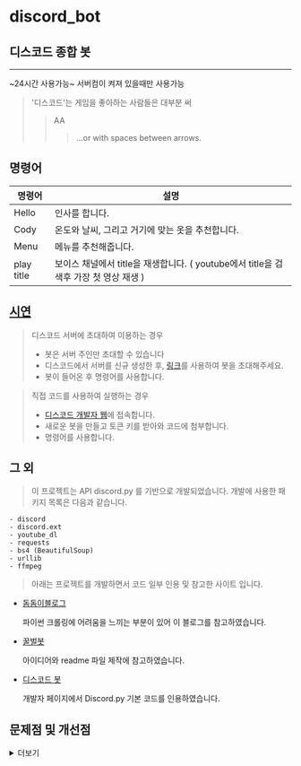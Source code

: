 # discord_bot
## 디스코드 종합 봇
---
~24시간 사용가능~
서버컴이 켜져 있을때만 사용가능

> '디스코드'는 게임을 좋아하는 사람들은 대부분 써
>> AA
> > > ...or with spaces between arrows.


## 명령어


| 명령어 | 설명 |
| ------ | ----------- |
| Hello   | 인사를 합니다. |
| Cody | 온도와 날씨, 그리고 거기에 맞는 옷을 추천합니다. |
| Menu    | 메뉴를 추천해줍니다.|
| play title | 보이스 채널에서 title을 재생합니다. ( youtube에서 title을 검색후 가장 첫 영상 재생 ) |

## [시연](https://github.com/arypte/discord_bot/tree/master/%EC%8B%9C%EC%97%B0%EB%AA%A8%EC%8A%B5)

> 디스코드 서버에 초대하여 이용하는 경우
> + 봇은 서버 주인만 초대할 수 있습니다
> + 디스코드에서 서버를 신규 생성한 후,
   [링크](https://discord.com/api/oauth2/authorize?client_id=1048451699204948098&permissions=0&scope=bot)를 사용하여 봇을 초대해주세요.
> + 봇이 들어온 후 명령어를 사용합니다.

> 직접 코드를 사용하여 실행하는 경우
> + [디스코드 개발자 웹](https://discord.com/developers/applications/)에 접속합니다.
> + 새로운 봇을 만들고 토큰 키를 받아와 코드에 첨부합니다.
> + 명령어를 사용합니다.


## 그 외


> 이 프로젝트는 API discord.py 를 기반으로 개발되었습니다. 개발에 사용한 패키지 목록은 다음과 같습니다.

    - discord
    - discord.ext
    - youtube_dl
    - requests
    - bs4 (BeautifulSoup)
    - urllib
    - ffmpeg


> 아래는 프로젝트를 개발하면서 코드 일부 인용 및 참고한 사이트 입니다.

+  [돔돔이블로그](https://domdom.tistory.com/entry/%ED%81%AC%EB%A1%A4%EB%A7%81-BeautifulSoup-%EC%82%AC%EC%9A%A9%ED%95%98%EB%A9%B4%EC%84%9C-%EC%8A%A4%ED%81%AC%EB%9E%98%ED%95%91%ED%95%B4%EC%98%A4%EA%B8%B0-%EC%96%B4%EB%A0%A4%EC%9B%A0%EB%8D%98-%EA%B2%83-%EC%A0%95%EB%A6%AC)

    파이썬 크롤링에 어려움을 느끼는 부분이 있어
    이 블로그를 참고하였습니다.

+ [꿀벌봇](https://github.com/NyaNyak/discord-beebot)

    아이디어와 readme 파일 제작에 참고하였습니다.

+ [디스코드 봇](https://koreanbots.dev/)

    개발자 페이지에서 Discord.py 기본 코드를 인용하였습니다.


## 문제점 및 개선점
<details>
<summary>더보기</summary>
<div markdown="1">

   

+ 문제점 / 개발하면서 어려웠던 점.
      
      1. Discord.py , youtube_dl , ffmpeg의 작동. 참고 할 수 있는 라이브러리나 코드가 대부분 구버전이어서 구현에 어려움이 있었다. Discord.py 의 경우 작년 11월에 지원, 개발을 중지하였다가 올 4월 부근 다시 재개하면서 많은 점이 달라졌다. 더구나 메인 서버컴에서는 작동하지만 노트북에서는 작동하지 않음. 문제점이 뭔지 확인하지 못함.

      2. ANACONDA의 호환성. 도저히 해결되지 않던 에러가 vscode로 ide를 바꾸니 해결되었다.
      
      3. 무료 배포를 해주던 웹사이트가 올 6월부터 유료로 전환되어 봇이 상시 작동하지 않음. 직접 서버컴에서 컴파일을 해주어야 함.

      4. 기존 계획은 옷의 추천에 실사용 코디를 넣을 예정이었지만, 개발자도 옷을 못입는 관계로 온도에 맞는 옷으로 변경.



+ 개선할 수 있는 부분
      
      1. 아마존 aws나 구글을 사용해서 배포
 
      2. 최신버전의 라이브러리를 사용해서 모든 곳에서 동일하게 사용하도록 업데이트.

      3. 온도에 맞는 옷에서 실제 활용 가능한 코디로 변경, 데이터베이스를 사용할 것.


</div>
</details>
